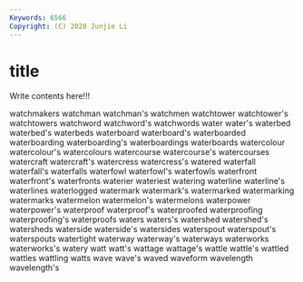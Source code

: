 ```yaml
---
Keywords: 6566
Copyright: (C) 2020 Junjie Li
---
```


# title

Write contents here!!!
 
watchmakers 
watchman 
watchman's 
watchmen
watchtower 
watchtower's 
watchtowers 
watchword 
watchword's 
watchwords 
water 
water's 
waterbed 
waterbed's
waterbeds 
waterboard 
waterboard's 
waterboarded 
waterboarding 
waterboarding's 
waterboardings 
waterboards 
watercolour 
watercolour's
watercolours 
watercourse 
watercourse's 
watercourses 
watercraft 
watercraft's 
watercress 
watercress's 
watered 
waterfall
waterfall's 
waterfalls 
waterfowl 
waterfowl's 
waterfowls 
waterfront 
waterfront's 
waterfronts 
waterier 
wateriest
watering 
waterline 
waterline's 
waterlines 
waterlogged 
watermark 
watermark's 
watermarked 
watermarking 
watermarks
watermelon 
watermelon's 
watermelons 
waterpower 
waterpower's 
waterproof 
waterproof's 
waterproofed 
waterproofing 
waterproofing's
waterproofs 
waters 
waters's 
watershed 
watershed's 
watersheds 
waterside 
waterside's 
watersides 
waterspout
waterspout's 
waterspouts 
watertight 
waterway 
waterway's 
waterways 
waterworks 
waterworks's 
watery 
watt
watt's 
wattage 
wattage's 
wattle 
wattle's 
wattled 
wattles 
wattling 
watts 
wave
wave's 
waved 
waveform 
wavelength 
wavelength's 
